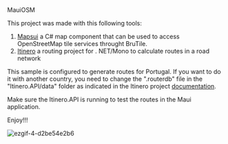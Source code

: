 MauiOSM

This project was made with this following tools:

1. [Mapsui](https://mapsui.com/documentation/home.html) a C# map component that can be used to access OpenStreetMap tile services throught BruTile.
2. [Itinero](https://docs.itinero.tech/docs/itinero/index.html) a routing project for . NET/Mono to calculate routes in a road network

This sample is configured to generate routes for Portugal. If you want to do it with another country, you need to change the ".routerdb" file in the "Itinero.API/data" folder as indicated in the Itinero project [documentation](https://docs.itinero.tech/docs/itinero/routing-api.html).

Make sure the Itinero.API is running to test the routes in the Maui application.

Enjoy!!!

![ezgif-4-d2be54e2b6](https://github.com/nandosilvajr/MauiOsm/assets/32247688/17bf70d5-c77a-4db1-a6b1-fefb3fbe5a03)

